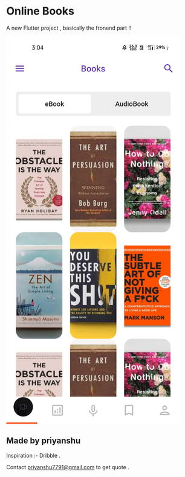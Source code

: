 # Online Books

A new Flutter project , basically the fronend part !!

![Screenshots](assets/Screeenshot.jpg)

## Made by priyanshu

Inspiration :- Dribble .

Contact priyanshu7791@gmail.com to get quote . 